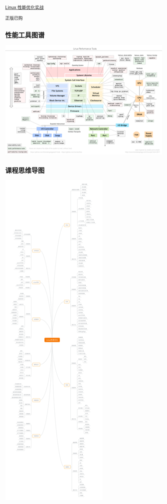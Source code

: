 
[Linux 性能优化实战](https://time.geekbang.org/column/intro/100020901)

正版已购

## 性能工具图谱

![](assets/Pasted%20image%2020230703162216.png)

## 课程思维导图

![](assets/Pasted%20image%2020230703162321.png)